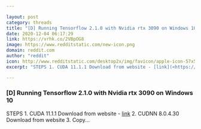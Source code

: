 ```yaml
---

layout: post
category: threads
title: "[D] Running Tensorflow 2.1.0 with Nvidia rtx 3090 on Windows 10"
date: 2020-12-04 06:17:29
link: https://vrhk.co/2VBpOG8
image: https://www.redditstatic.com/new-icon.png
domain: reddit.com
author: "reddit"
icon: http://www.redditstatic.com/desktop2x/img/favicon/apple-icon-57x57.png
excerpt: "STEPS 1. CUDA 11.1.1 Download from website - [link](<https://developer.nvidia.com/cuda-downloads>) 2. CUDNN 8.0.4.30 Download from website 3. Copy..."

---
```


### [D] Running Tensorflow 2.1.0 with Nvidia rtx 3090 on Windows 10

STEPS 1. CUDA 11.1.1 Download from website - [link](<https://developer.nvidia.com/cuda-downloads>) 2. CUDNN 8.0.4.30 Download from website 3. Copy...